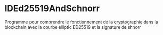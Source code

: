 # IDEd25519AndSchnorr
Programme pour comprendre le fonctionnement de la cryptographie dans la blockchain avec la courbe elliptic ED25519 et la signature de shnorr
